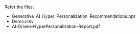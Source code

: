 Refer the files. 
- Generative_AI_Hyper_Personalization_Recommendations.ppt
- Demo.mkv
- AI-Driven-HyperPersonalization-Report.pdf